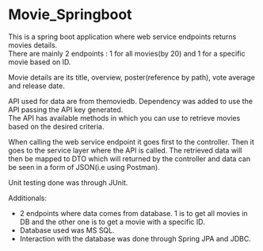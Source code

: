 # Movie_Springboot

This is a spring boot application where web service endpoints returns movies details.</br>
There are mainly 2 endpoints : 1 for all movies(by 20) and 1 for a specific movie based on ID.</br>

Movie details are its title, overview, poster(reference by path), vote average and release date.</br>

API used for data are from themoviedb. Dependency was added to use the API passing the API key generated.</br>
The API has available methods in which you can use to retrieve movies based on the desired criteria.</br>

When calling the web service endpoint it goes first to the controller.
Then it goes to the service layer where the API is called.
The retrieved data will then be mapped to DTO which will returned by the controller and data can be seen in a form of JSON(i.e using Postman).</br>

Unit testing done was through JUnit.</br>

Additionals:</br>
- 2 endpoints where data comes from database. 1 is to get all movies in DB and the other one is to get a movie with a specific ID.
- Database used was MS SQL.
- Interaction with the database was done through Spring JPA and JDBC.
